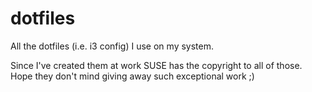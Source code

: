 # dotfiles

All the dotfiles (i.e. i3 config) I use on my system.

Since I've created them at work SUSE has the copyright to all of those. Hope they don't mind giving away such exceptional work ;)
